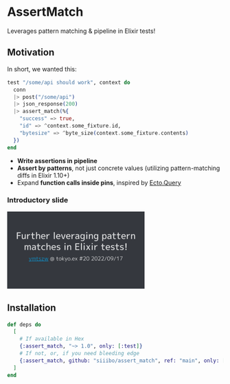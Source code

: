 # AssertMatch

Leverages pattern matching & pipeline in Elixir tests!

## Motivation

In short, we wanted this:

```elixir
test "/some/api should work", context do
  conn
  |> post("/some/api")
  |> json_response(200)
  |> assert_match(%{
    "success" => true,
    "id" => ^context.some_fixture.id,
    "bytesize" => ^byte_size(context.some_fixture.contents)
  })
end
```

* **Write assertions in pipeline**
* **Assert by patterns**, not just concrete values (utilizing pattern-matching diffs in Elixir 1.10+)
* Expand **function calls inside pins**, inspired by [Ecto.Query](https://hexdocs.pm/ecto/Ecto.Query.html#module-interpolation-and-casting)

### Introductory slide

<a href="https://docs.google.com/presentation/d/e/2PACX-1vRuIA2ocDafLRJUn6nWScZmOq6YwpqXba7x5RG72yzT3X7FB-JcET33QMGsBidHsAdbnVF9KYCOa00R/pub?start=false&loop=false&delayms=3000&slide=id.p"><img src="slide.png" alt="Further leveraging pattern matches in Elixir unit tests!" width="320"/></a>


## Installation

```elixir
def deps do
  [
    # If available in Hex
    {:assert_match, "~> 1.0", only: [:test]}
    # If not, or, if you need bleeding edge
    {:assert_match, github: "siiibo/assert_match", ref: "main", only: [:test]}
  ]
end
```
